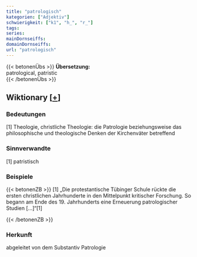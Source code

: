 ```yaml
---
title: "patrologisch"
kategorien: ["Adjektiv"]
schwierigkeit: ["k1", "h_", "r_"]
tags:
series:
mainDornseiffs:
domainDornseiffs:
url: "patrologisch"
---
```


{{< betonenÜbs >}}
**Übersetzung:**  
patrological, patristic  
{{< /betonenÜbs >}}

## Wiktionary [[+](https://de.wiktionary.org/wiki/patrologisch)]

### Bedeutungen
[1] Theologie, christliche Theologie: die Patrologie beziehungsweise das philosophische und theologische Denken der Kirchenväter betreffend  

### Sinnverwandte
[1] patristisch  

### Beispiele
{{< betonenZB >}}
[1] „Die protestantische Tübinger Schule rückte die ersten christlichen Jahrhunderte in den Mittelpunkt kritischer Forschung. So begann am Ende des 19. Jahrhunderts eine Erneuerung patrologischer Studien […]“[1]  

{{< /betonenZB >}}
### Herkunft
abgeleitet von dem Substantiv Patrologie  


